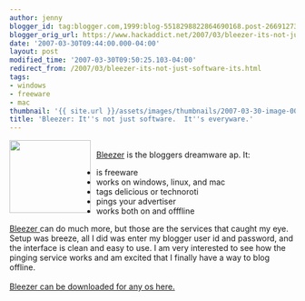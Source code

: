```yaml
---
author: jenny
blogger_id: tag:blogger.com,1999:blog-5518298822864690168.post-2669127323464539262
blogger_orig_url: https://www.hackaddict.net/2007/03/bleezer-its-not-just-software-its.html
date: '2007-03-30T09:44:00.000-04:00'
layout: post
modified_time: '2007-03-30T09:50:25.103-04:00'
redirect_from: /2007/03/bleezer-its-not-just-software-its.html
tags:
- windows
- freeware
- mac
thumbnail: '{{ site.url }}/assets/images/thumbnails/2007-03-30-image-0000.png'
title: 'Bleezer: It''s not just software.  It''s everyware.'
---
```


<a onblur="try {parent.deselectBloggerImageGracefully();} catch(e) {}" href="http://bp1.blogger.com/_Gj3xvk4ycVs/Rg0VaR45WsI/AAAAAAAAAK0/C2A8sdWdyoM/s1600-h/typewritericon.png"><img style="margin: 0pt 10px 10px 0pt; float: left; cursor: pointer; width: 143px; height: 128px;" src="http://bp1.blogger.com/_Gj3xvk4ycVs/Rg0VaR45WsI/AAAAAAAAAK0/C2A8sdWdyoM/s200/typewritericon.png" alt="" id="BLOGGER_PHOTO_ID_5047714298575018690" border="0" /></a><br /><a href="http://www.larryborsato.com/bleezer/">Bleezer</a> is the bloggers dreamware ap.  It:<br /><ul><li> is freeware<br /></li><li>works on windows, linux, and mac</li><li>tags delicious or technoroti</li><li>pings your advertiser</li><li>works both on and offfline</li></ul><a href="http://www.larryborsato.com/bleezer/">Bleezer </a>can do much more, but those are the services that caught my eye. Setup was breeze, all I did was enter my blogger user id and password, and the interface is clean and easy to use.  I am very interested to see how the pinging service works and am excited that I finally have a way to blog offline.<br /><br /><a href="http://www.larryborsato.com/bleezer/">Bleezer can be downloaded for any os here.</a>
